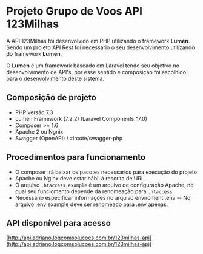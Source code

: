 # Projeto Grupo de Voos API 123Milhas  

A API 123Milhas foi desenvolvido em PHP utilizando o framework **Lumen**.
Sendo um projeto API Rest foi necessário o seu desenvolvimento utilizando do framework **Lumen**.
<p> O <b>Lumen</b> é um framework baseado em Laravel tendo seu objetivo no desenvolvimento de API's, por esse sentido 
e composição foi escolhido para o desenvolvimento deste sistema. </p>

## Composição de projeto

- PHP versão 7.3
- Lumen Framework (7.2.2) (Laravel Components ^7.0)
- Composer >= 1.6
- Apache 2 ou Ngnix
- Swagger (OpenAPI) / zircote/swagger-php 

## Procedimentos para funcionamento

- O composer irá baixar os pacotes necessários para execução do projeto
- Apache ou Nginx deve estar hábil à rescrita de URI
- O arquivo `.htaccess.example` é um arquivo de configuração Apache, no qual seu funciomento depende da renomeação para 
  `.htaccess`
- Necessário especificar informações no arquivo enviroment .env
  -- No arquivo .env example deve ser renomeado para .env apenas.
  
## API disponível para acesso

[http://api.adriano.logcomsolucoes.com.br/123milhas-api](http://api.adriano.logcomsolucoes.com.br/123milhas-api)
